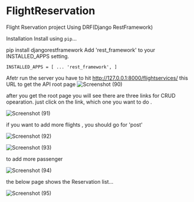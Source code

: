 # FlightReservation
 Flight Rservation project Using DRF(Django RestFramework)
 
 Installation
Install using ``pip``...

pip install djangorestframework
Add 'rest_framework' to your INSTALLED_APPS setting.

``INSTALLED_APPS = [
    ...
    'rest_framework',
]``


Afetr run the server you have to hit http://127.0.0.1:8000/flightservices/ this URL to get the API root page 
![Screenshot (90)](https://user-images.githubusercontent.com/59805898/98104354-57c2c800-1ebc-11eb-99e9-2ef9f75dbb6c.png)

after you get the root page you will see there are three links for CRUD opearation. just click on the link, which one  you want to do .

![Screenshot (91)](https://user-images.githubusercontent.com/59805898/98104888-1848ab80-1ebd-11eb-945a-356134b092e8.png)

if you want to add more flights ,  you should go for 'post' 

![Screenshot (92)](https://user-images.githubusercontent.com/59805898/98104935-2bf41200-1ebd-11eb-8c5b-22e06f1fafa2.png)

![Screenshot (93)](https://user-images.githubusercontent.com/59805898/98105303-c5bbbf00-1ebd-11eb-88b2-5a9e5dd77a58.png)

to add more passenger 

![Screenshot (94)](https://user-images.githubusercontent.com/59805898/98105379-eab03200-1ebd-11eb-95a1-a9dc13429809.png)

the below page shows the Reservation list...

![Screenshot (95)](https://user-images.githubusercontent.com/59805898/98105806-732ed280-1ebe-11eb-83b1-ac1d5a2ec097.png)
